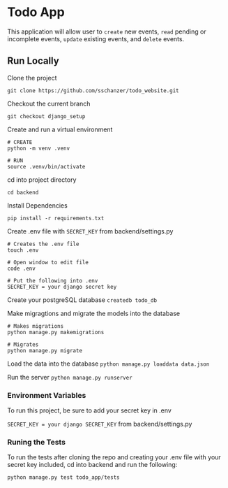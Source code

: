 # Todo App

This application will allow user to `create` new events, `read` pending or incomplete events, `update` existing events, and `delete` events.

## Run Locally
Clone the project 

```git clone https://github.com/sschanzer/todo_website.git```

Checkout the current branch

```git checkout django_setup```

Create and run a virtual environment

```
# CREATE
python -m venv .venv 

# RUN
source .venv/bin/activate
```
cd into project directory 

`cd backend`

Install Dependencies 

`pip install -r requirements.txt`

Create .env file with `SECRET_KEY` from backend/settings.py

```
# Creates the .env file
touch .env

# Open window to edit file
code .env

# Put the following into .env
SECRET_KEY = your django secret key
```

Create your postgreSQL database
`createdb todo_db`

Make migragtions and migrate the models into the database
```
# Makes migrations
python manage.py makemigrations

# Migrates 
python manage.py migrate
```
Load the data into the database
`python manage.py loaddata data.json`

Run the server
`python manage.py runserver`


### Environment Variables

To run this project, be sure to add your secret key in .env

`SECRET_KEY = your django SECRET_KEY` from backend/settings.py

### Runing the Tests 

To run the tests after cloning the repo and creating your .env file with your secret key included, cd into backend and run the following:

`python manage.py test todo_app/tests`





